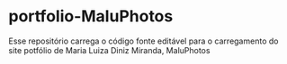 # portfolio-MaluPhotos
Esse repositório carrega o código fonte editável para o carregamento do site potfólio de Maria Luiza Diniz Miranda, MaluPhotos
